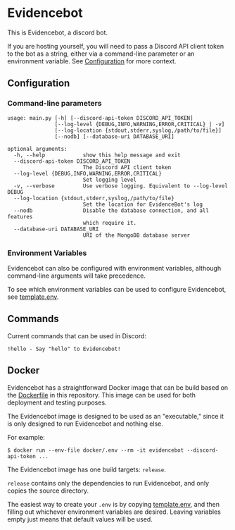 # Evidencebot 

This is Evidencebot, a discord bot.

If you are hosting yourself, you will need to pass a Discord API client token to the bot
as a string, either via a command-line parameter or an environment variable. 
See [Configuration](#configuration) for more context.

## Configuration

### Command-line parameters

```
usage: main.py [-h] [--discord-api-token DISCORD_API_TOKEN]
               [--log-level {DEBUG,INFO,WARNING,ERROR,CRITICAL} | -v]
               [--log-location {stdout,stderr,syslog,/path/to/file}]
               [--nodb] [--database-uri DATABASE_URI]

optional arguments:
  -h, --help            show this help message and exit
  --discord-api-token DISCORD_API_TOKEN
                        The Discord API client token
  --log-level {DEBUG,INFO,WARNING,ERROR,CRITICAL}
                        Set logging level
  -v, --verbose         Use verbose logging. Equivalent to --log-level DEBUG
  --log-location {stdout,stderr,syslog,/path/to/file}
                        Set the location for EvidenceBot's log
  --nodb                Disable the database connection, and all features
                        which require it.
  --database-uri DATABASE_URI
                        URI of the MongoDB database server
```

### Environment Variables
Evidencebot can also be configured with environment variables, although command-line arguments
will take precedence.

To see which environment variables can be used to configure Evidencebot, see [template.env](./docker/template.env).

## Commands

Current commands that can be used in Discord:

    !hello - Say "hello" to Evidencebot!

## Docker
Evidencebot has a straightforward Docker image that can be build based on the [Dockerfile](./docker/Dockerfile) in this 
repository. This image can be used for both deployment and testing purposes.

The Evidencebot image is designed to be used as an "executable," since it is only designed to
run Evidencebot and nothing else. 

For example:
```shell
$ docker run --env-file docker/.env --rm -it evidencebot --discord-api-token ...
```

The Evidencebot image has one build targets: `release`.

`release` contains only the dependencies to run Evidencebot, and only copies the source
directory.

The easiest way to create your `.env` is by copying [template.env](./docker/template.env), 
and then filling out whichever environment variables are desired. 
Leaving variables empty just means that default values will be used.